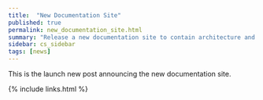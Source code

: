 ```yaml
---
title:  "New Documentation Site"
published: true
permalink: new_documentation_site.html
summary: "Release a new documentation site to contain architecture and other information relevant to maintainers."
sidebar: cs_sidebar
tags: [news]
---
```


This is the launch new post announcing the new documentation site.

{% include links.html %}
